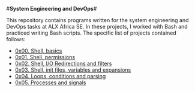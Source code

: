 #**System Engineering and DevOps**#

This repository contains programs written for the system engineering and DevOps tasks at ALX Africa SE. In these projects, I worked with Bash and practiced writing Bash scripts. The specific list of projects contained follows:
* [0x00. Shell, basics](https://github.com/AyoGbadamosi/alx-system_engineering-devops/tree/master/0x00-shell_basics)
* [0x01. Shell, permissions](https://github.com/AyoGbadamosi/alx-system_engineering-devops/tree/master/0x01-shell_permissions)
* [0x02. Shell, I/O Redirections and filters](https://github.com/AyoGbadamosi/alx-system_engineering-devops/tree/master/0x02-shell_redirections)
* [0x03. Shell, init files, variables and expansions](https://github.com/AyoGbadamosi/alx-system_engineering-devops/tree/master/0x03-shell_variables_expansions)
* [0x04. Loops, conditions and parsing](https://github.com/AyoGbadamosi/alx-system_engineering-devops/tree/master/0x04-loops_conditions_and_parsing)
* [0x05. Processes and signals](https://github.com/AyoGbadamosi/alx-system_engineering-devops/tree/master/0x05-processes_and_signals)
